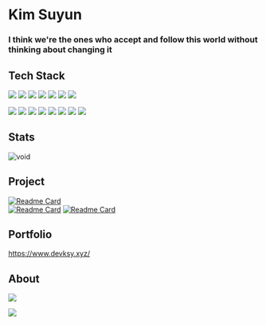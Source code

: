 
# Kim Suyun

### I think we're the ones who accept and follow this world without thinking about changing it<br/>

## Tech Stack
<img src="https://img.shields.io/badge/python-4374D9?style=for-the-badge&logo=python&logoColor=white"> <img src="https://img.shields.io/badge/javascript-F7DF1E?style=for-the-badge&logo=javascript&logoColor=white"> <img src="https://img.shields.io/badge/typescript-3178C6?style=for-the-badge&logo=typescript&logoColor=white"> <img src="https://img.shields.io/badge/c-A8B9CC?style=for-the-badge&logo=c&logoColor=white"> <img src="https://img.shields.io/badge/c++-00599C?style=for-the-badge&logo=cplusplus&logoColor=white"> <img src="https://img.shields.io/badge/html5-E34F26?style=for-the-badge&logo=html5&logoColor=white">  <img src="https://img.shields.io/badge/flutter-02569B?style=for-the-badge&logo=flutter&logoColor=white">

<img src="https://img.shields.io/badge/flask-000000?style=for-the-badge&logo=flask&logoColor=white"> <img src="https://img.shields.io/badge/django-092E20?style=for-the-badge&logo=django&logoColor=white"> <img src="https://img.shields.io/badge/SQLite-003B57?style=for-the-badge&logo=SQLite&logoColor=white"> <img src="https://img.shields.io/badge/aws-232F3E?style=for-the-badge&logo=amazonaws&logoColor=white"> <img src="https://img.shields.io/badge/react-61DAFB?style=for-the-badge&logo=react&logoColor=white"> <img src="https://img.shields.io/badge/Ubuntu-E95420?style=for-the-badge&logo=Ubuntu&logoColor=white"> <img src="https://img.shields.io/badge/Linux-FCC624?style=for-the-badge&logo=Linux&logoColor=black">   <img src="https://img.shields.io/badge/Vite-646CFF?style=for-the-badge&logo=vite&logoColor=white"> <br/>
## Stats
![void](https://github-readme-stats.vercel.app/api?username=wolpis&show_icons=true&theme=dark)<br/>

## Project
[![Readme Card](https://github-readme-stats.vercel.app/api/pin/?username=wolpis&repo=Naipy)](https://github.com/wolpis/Naipy)<br>
[![Readme Card](https://github-readme-stats.vercel.app/api/pin/?username=wolpis&repo=ETRI)](https://github.com/wolpis/ETRI)
[![Readme Card](https://github-readme-stats.vercel.app/api/pin/?username=wolpis&repo=jsonly)](https://github.com/wolpis/jsonly)

## Portfolio
https://www.devksy.xyz/

## About
[<img src="https://img.shields.io/badge/instagram-E4405F?style=for-the-badge&logo=instagram&logoColor=white">](https://www.instagram.com/wol.pis/)

[<img src="https://discord.c99.nl/widget/theme-2/712838792595112006.png">](https://discord.com/users/712838792595112006)

